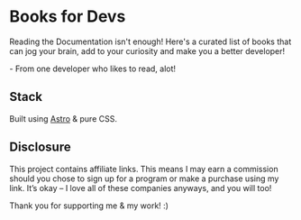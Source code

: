 # Books for Devs

 Reading the Documentation isn't enough! Here's a curated list of books that can jog your brain, add to your curiosity and make you a better developer!

_-_ From one developer who likes to read, alot!

## Stack

Built using [Astro](https://astro.build/) & pure CSS.

## Disclosure

This project contains affiliate links. This means I may earn a commission should you chose to sign up for a program or make a purchase using my link. It’s okay – I love all of these companies anyways, and you will too!

Thank you for supporting me & my work! :)
